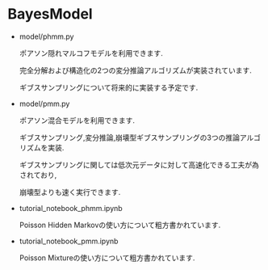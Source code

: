 # BayesModel

* model/phmm.py

    ポアソン隠れマルコフモデルを利用できます.
    
    完全分解および構造化の2つの変分推論アルゴリズムが実装されています.
    
    ギブスサンプリングについて将来的に実装する予定です.
    
* model/pmm.py

    ポアソン混合モデルを利用できます.
    
    ギブスサンプリング,変分推論,崩壊型ギブスサンプリングの3つの推論アルゴリズムを実装.
    
    ギブスサンプリングに関しては低次元データに対して高速化できる工夫が為されており,
    
    崩壊型よりも速く実行できます.

* tutorial_notebook_phmm.ipynb

    Poisson Hidden Markovの使い方について粗方書かれています.

* tutorial_notebook_pmm.ipynb

    Poisson Mixtureの使い方について粗方書かれています.